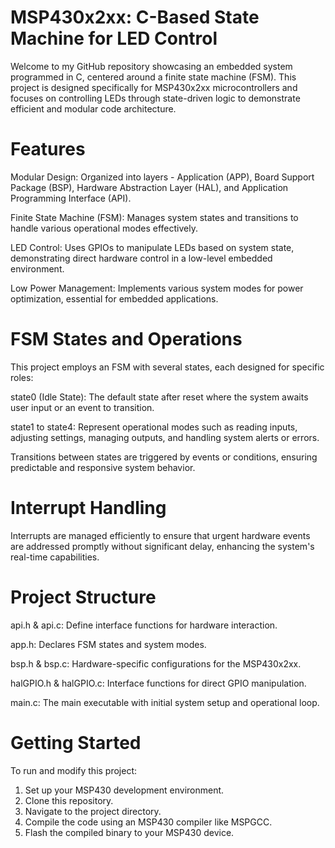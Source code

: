 # MSP430x2xx: C-Based State Machine for LED Control

Welcome to my GitHub repository showcasing an embedded system programmed in C, centered around a finite state machine (FSM). This project is designed specifically for MSP430x2xx microcontrollers and focuses on controlling LEDs through state-driven logic to demonstrate efficient and modular code architecture.

# Features
Modular Design: Organized into layers - Application (APP), Board Support Package (BSP), Hardware Abstraction Layer (HAL), and Application Programming Interface (API).

Finite State Machine (FSM): Manages system states and transitions to handle various operational modes effectively.

LED Control: Uses GPIOs to manipulate LEDs based on system state, demonstrating direct hardware control in a low-level embedded environment.

Low Power Management: Implements various system modes for power optimization, essential for embedded applications.

# FSM States and Operations
 
This project employs an FSM with several states, each designed for specific roles:

state0 (Idle State): The default state after reset where the system awaits user input or an event to transition.

state1 to state4: Represent operational modes such as reading inputs, adjusting settings, managing outputs, and handling system alerts or errors.

Transitions between states are triggered by events or conditions, ensuring predictable and responsive system behavior.

# Interrupt Handling

Interrupts are managed efficiently to ensure that urgent hardware events are addressed promptly without significant delay, enhancing the system's real-time capabilities.

# Project Structure

api.h & api.c: Define interface functions for hardware interaction.

app.h: Declares FSM states and system modes.

bsp.h & bsp.c: Hardware-specific configurations for the MSP430x2xx.

halGPIO.h & halGPIO.c: Interface functions for direct GPIO manipulation.

main.c: The main executable with initial system setup and operational loop.

# Getting Started

To run and modify this project:

1. Set up your MSP430 development environment.
2. Clone this repository.
3. Navigate to the project directory.
4. Compile the code using an MSP430 compiler like MSPGCC.
5. Flash the compiled binary to your MSP430 device.





